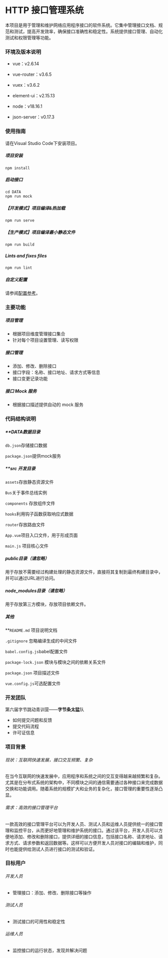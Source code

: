 # HTTP 接口管理系统

本项目是用于管理和维护网络应用程序接口的软件系统。它集中管理接口文档、规范和测试，提高开发效率，确保接口准确性和稳定性。系统提供接口管理、自动化测试和权限管理等功能。



### 环境及版本说明

- vue：v2.6.14

- vue-router：v3.6.5

- vuex：v3.6.2

- element-ui：v2.15.13

- node：v18.16.1

- json-server：v0.17.3

  

### 使用指南

请在Visual Studio Code下安装项目。

##### 项目安装

```
npm install
```

##### 启动接口

```
cd DATA
npm run mock
```

##### 【开发模式】项目编译&热加载

```
npm run serve
```

##### 【生产模式】项目编译最小静态文件

```
npm run build
```

##### Lints and fixes files
```
npm run lint
```

##### 自定义配置
请参阅[配置参考](https://cli.vuejs.org/config/)。



### 主要功能

##### 项目管理

- 根据项目维度管理接口集合
- 针对每个项目设置管理、读写权限

##### 接口管理

- 添加、修改、删除接口
- 接口字段：名称、接口地址、请求方式等信息
- 接口变更记录功能

##### 接口 Mock 服务

- 根据接口描述提供自动的 mock 服务

  

### 代码结构说明

##### **DATA数据目录

`db.json`存储接口数据

`package.json`提供mock服务

##### **src 开发目录

`assets`存放静态资源文件

`Bus`关于事件总线实例

`components` 存放组件文件

`hooks`利用钩子函数获取响应式数据

`router`存放路由文件

`App.vue`项目入口文件，用于形成页面

`main.js` 项目核心文件

##### public目录（请忽略）

用于存放不需要经过构建处理的静态资源文件，直接将其复制到最终构建目录中，并可以通过URL进行访问。

##### node_modules目录（请忽略）

用于存放第三方模块，存放项目依赖文件。

##### 其他

**`README.md` 项目说明文档

`.gitignore` 忽略编译生成的中间文件

`babel.config.js`babel配置文件

`package-lock.json` 模块与模块之间的依赖关系文件

`package.json` 项目描述文件

`vue.config.js`可选配置文件



### 开发团队

第六届字节跳动青训营——**字节条太猛**队

  - 如何提交问题和反馈
  - 提交代码流程
  - 许可证信息



<!--//以下可省略-->

### 项目背景

###### 现状：互联网快速发展，接口交互频繁、复杂

在当今互联网的快速发展中，应用程序和系统之间的交互变得越来越频繁和复杂。尤其是在分布式系统的架构中，不同模块之间的通信需要通过各种接口来完成数据交换和功能调用。随着系统的规模扩大和业务的复杂化，接口管理的重要性逐渐凸显。

###### 需求：高效的接口管理平台

一款高效的接口管理平台可以为开发人员、测试人员和运维人员提供统一的接口管理和监控平台，从而更好地管理和维护系统的接口。通过该平台，开发人员可以方便地添加、修改和删除接口，提供详细的接口信息，包括接口名称、请求地址、请求方式、请求参数和返回数据等。这样可以方便开发人员对接口的编辑和维护，同时也能提供给测试人员进行接口的测试和验证。

### 目标用户

###### 开发人员

- 管理接口：添加、修改、删除接口等操作

###### 测试人员

- 测试接口的可用性和稳定性

###### 运维人员

- 监控接口的运行状态，发现并解决问题